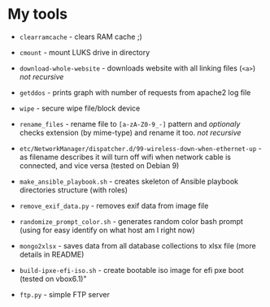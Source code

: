 # My tools

- `clearramcache` - clears RAM cache ;)
- `cmount` - mount LUKS drive in directory
- `download-whole-website` - downloads website with all linking files (`<a>`) _not recursive_
- `getddos` - prints graph with number of requests from apache2 log file
- `wipe` - secure wipe file/block device
- `rename_files` - rename file to `[a-zA-Z0-9_-]` pattern and _optionaly_ checks extension (by mime-type) and rename it too. _not recursive_

- `etc/NetworkManager/dispatcher.d/99-wireless-down-when-ethernet-up` - as filename describes it will turn off wifi when network cable is connected, and vice versa (tested on Debian 9)
- `make_ansible_playbook.sh` - creates skeleton of Ansible playbook directories structure (with roles)
- `remove_exif_data.py` - removes exif data from image file
- `randomize_prompt_color.sh` - generates random color bash prompt (using for easy identify on what host am I right now)
- `mongo2xlsx` - saves data from all database collections to xlsx file (more details in README)
- `build-ipxe-efi-iso.sh` - create bootable iso image for efi pxe boot (tested on vbox6.1)"
- `ftp.py` - simple FTP server
